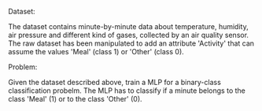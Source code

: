 Dataset:

The dataset contains minute-by-minute data about temperature, humidity, air pressure and different kind of gases, collected by an air quality sensor. The raw dataset has been manipulated to add an attribute 'Activity' that can assume the values 'Meal' (class 1) or 'Other' (class 0).

Problem:

Given the dataset described above, train a MLP for a binary-class classification probelm. The MLP has to classify if a minute belongs to the class 'Meal' (1) or to the class 'Other' (0).
